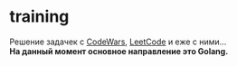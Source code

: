 # training

Решение задачек с [CodeWars](https://www.codewars.com/), [LeetCode](https://leetcode.com/) и еже с ними...  
**На данный момент основное направление это Golang.**
